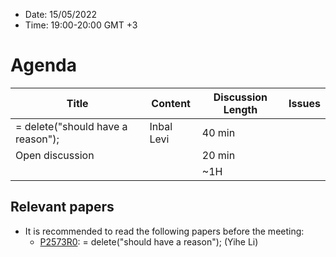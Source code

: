 * Date: 15/05/2022
* Time: 19:00-20:00 GMT +3

# Agenda

| Title | Content | Discussion Length | Issues       |
|----------|-------------|-------------|----------------|
| = delete("should have a reason"); | Inbal Levi  | 40 min   |   |
| Open discussion |   | 20 min   |   |
|                     |   | ~1H      |   |

## Relevant papers

* It is recommended to read the following papers before the meeting:
  * [P2573R0](https://www.open-std.org/jtc1/sc22/wg21/docs/papers/2022/p2573r0.html): = delete("should have a reason"); (Yihe Li)

